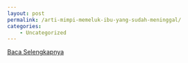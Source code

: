 ```yaml
---
layout: post
permalink: /arti-mimpi-memeluk-ibu-yang-sudah-meninggal/
categories:
    - Uncategorized
---
```


[Baca Selengkapnya](/07)